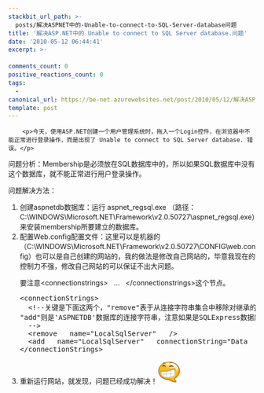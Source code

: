 ```yaml
---
stackbit_url_path: >-
  posts/解决ASPNET中的-Unable-to-connect-to-SQL-Server-database问题
title: '解决ASP.NET中的 Unable to connect to SQL Server database.问题'
date: '2010-05-12 06:44:41'
excerpt: >-
  
comments_count: 0
positive_reactions_count: 0
tags: 
  - 
canonical_url: https://be-net.azurewebsites.net/post/2010/05/12/解决ASPNET中的-Unable-to-connect-to-SQL-Server-database问题
template: post
---
```


        <p>今天，使用ASP.NET创建一个用户管理系统时，拖入一个Login控件，在浏览器中不能正常进行登录操作，而是出现了 Unable to connect to SQL Server database. 错误。</p>
<p>问题分析：Membership是必须放在SQL数据库中的，所以如果SQL数据库中没有这个数据库，就不能正常进行用户登录操作。</p>
<p>问题解决方法：</p>
<ol>
    <li>创建aspnetdb数据库：运行   aspnet_regsql.exe （路径：C:\WINDOWS\Microsoft.NET\Framework\v2.0.50727\aspnet_regsql.exe）   来安装membership所要建立的数据库。</li>
    <li>配置Web.config配置文件：这里可以是机器的（C:\WINDOWS\Microsoft.NET\Framework\v2.0.50727\CONFIG\web.config）也可以是自己创建的网站的，我的做法是修改自己网站的，毕意我现在的控制力不强，修改自己网站的可以保证不出大问题。
    <p>要注意&lt;connectionstrings&gt; &nbsp; ... &nbsp; &lt;/connectionstrings&gt;这个节点。</p>
    <pre class="brush: xml">&lt;connectionStrings&gt;
  &lt;!--关键是下面这两个，"remove"表于从连接字符串集合中移除对继承的连接字符串的引用。
"add"则是'ASPNETDB'数据库的连接字符串，注意如果是SQLExpress数据库则Data Source＝（local)\SQLExpress
  --&gt;
  &lt;remove   name="LocalSqlServer"   /&gt;
  &lt;add   name="LocalSqlServer"   connectionString="Data   Source=localhost;Initial   Catalog=aspnetdb;Integrated   Security=True" providerName="System.Data.SqlClient"   /&gt;
&lt;/connectionStrings&gt;
</pre>
    </li>
    <li>重新运行网站，就发现，问题已经成功解决！<img alt="" src="https://raw.githubusercontent.com/Jeff-Tian/blogengine.net/master/Source/BlogEngine/BlogEngine.NET/App_Data/files/image_184.png"></li>
</ol>
<p>&nbsp;</p>
      